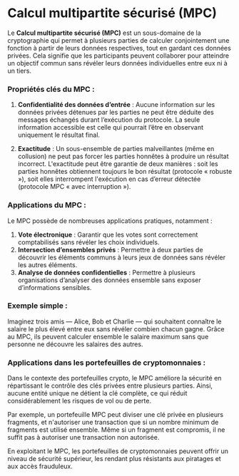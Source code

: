
# Calcul multipartite sécurisé (MPC)

Le **Calcul multipartite sécurisé (MPC)** est un sous-domaine de la cryptographie qui permet à plusieurs parties de calculer conjointement une fonction à partir de leurs données respectives, tout en gardant ces données privées. Cela signifie que les participants peuvent collaborer pour atteindre un objectif commun sans révéler leurs données individuelles entre eux ni à un tiers.

### Propriétés clés du MPC :

1. **Confidentialité des données d’entrée** : Aucune information sur les données privées détenues par les parties ne peut être déduite des messages échangés durant l’exécution du protocole. La seule information accessible est celle qui pourrait l’être en observant uniquement le résultat final.

2. **Exactitude** : Un sous-ensemble de parties malveillantes (même en collusion) ne peut pas forcer les parties honnêtes à produire un résultat incorrect. L'exactitude peut être garantie de deux manières : soit les parties honnêtes obtiennent toujours le bon résultat (protocole « robuste »), soit elles interrompent l'exécution en cas d’erreur détectée (protocole MPC « avec interruption »).

### Applications du MPC :

Le MPC possède de nombreuses applications pratiques, notamment :

1. **Vote électronique** : Garantir que les votes sont correctement comptabilisés sans révéler les choix individuels.
2. **Intersection d’ensembles privés** : Permettre à deux parties de découvrir les éléments communs à leurs jeux de données sans révéler les autres éléments.
3. **Analyse de données confidentielles** : Permettre à plusieurs organisations d’analyser des données ensemble sans exposer d’informations sensibles.

### Exemple simple :

Imaginez trois amis — Alice, Bob et Charlie — qui souhaitent connaître le salaire le plus élevé entre eux sans révéler combien chacun gagne. Grâce au MPC, ils peuvent calculer ensemble le salaire maximum sans que personne ne découvre les salaires des autres.

### Applications dans les portefeuilles de cryptomonnaies :

Dans le contexte des portefeuilles crypto, le MPC améliore la sécurité en répartissant le contrôle des clés privées entre plusieurs parties. Ainsi, aucune entité unique ne détient la clé complète, ce qui réduit considérablement les risques de vol ou de perte.

Par exemple, un portefeuille MPC peut diviser une clé privée en plusieurs fragments, et n'autoriser une transaction que si un nombre minimum de fragments est utilisé ensemble. Même si un fragment est compromis, il ne suffit pas à autoriser une transaction non autorisée.

En exploitant le MPC, les portefeuilles de cryptomonnaies peuvent offrir un niveau de sécurité supérieur, les rendant plus résistants aux piratages et aux accès frauduleux.

